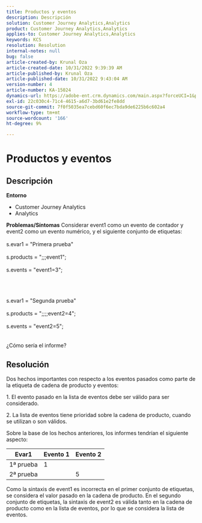 ```yaml
---
title: Productos y eventos
description: Descripción
solution: Customer Journey Analytics,Analytics
product: Customer Journey Analytics,Analytics
applies-to: Customer Journey Analytics,Analytics
keywords: KCS
resolution: Resolution
internal-notes: null
bug: false
article-created-by: Krunal Oza
article-created-date: 10/31/2022 9:39:39 AM
article-published-by: Krunal Oza
article-published-date: 10/31/2022 9:43:04 AM
version-number: 4
article-number: KA-15024
dynamics-url: https://adobe-ent.crm.dynamics.com/main.aspx?forceUCI=1&pagetype=entityrecord&etn=knowledgearticle&id=200a9ceb-ff58-ed11-9561-6045bd0067ea
exl-id: 22c030c4-71c4-4615-a6d7-3bd61e2fe8dd
source-git-commit: 7f0f5035ea7cebd60f6ec7bda9de6225b6c602a4
workflow-type: tm+mt
source-wordcount: '166'
ht-degree: 9%

---
```


# Productos y eventos

## Descripción

<b>Entorno</b>
- Customer Journey Analytics
- Analytics



<b>Problemas/Síntomas</b>
Considerar event1 como un evento de contador y event2 como un evento numérico, y el siguiente conjunto de etiquetas:
<br><br>s.evar1 = &quot;Primera prueba&quot;<br><br>s.products = &quot;;;;event1&quot;;<br><br>s.events = &quot;event1=3&quot;;<br><br>

<br><br>s.evar1 = &quot;Segunda prueba&quot;<br><br>s.products = &quot;;;;;event2=4&quot;;<br><br>s.events = &quot;event2=5&quot;;
<br> <br><br>
¿Cómo sería el informe?


## Resolución


Dos hechos importantes con respecto a los eventos pasados como parte de la etiqueta de cadena de producto y eventos:

1. El evento pasado en la lista de eventos debe ser válido para ser considerado.

2. La lista de eventos tiene prioridad sobre la cadena de producto, cuando se utilizan o son válidos.

Sobre la base de los hechos anteriores, los informes tendrían el siguiente aspecto:


| Evar1 | Evento 1 | Evento 2 |
| --- | --- | --- |
| 1ª prueba | 1 |   |
| 2ª prueba |   | 5 |




Como la sintaxis de event1 es incorrecta en el primer conjunto de etiquetas, se considera el valor pasado en la cadena de producto. En el segundo conjunto de etiquetas, la sintaxis de event2 es válida tanto en la cadena de producto como en la lista de eventos, por lo que se considera la lista de eventos.
